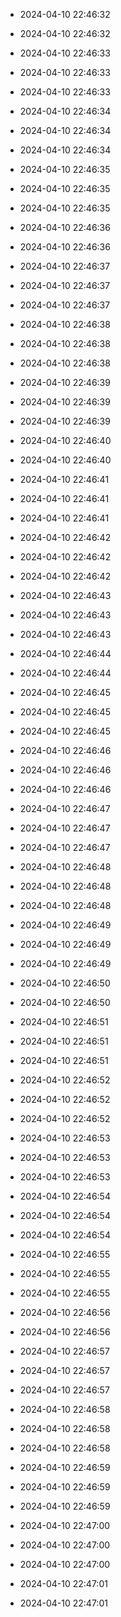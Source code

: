 
- 2024-04-10 22:46:32

- 2024-04-10 22:46:32

- 2024-04-10 22:46:33

- 2024-04-10 22:46:33

- 2024-04-10 22:46:33

- 2024-04-10 22:46:34

- 2024-04-10 22:46:34

- 2024-04-10 22:46:34

- 2024-04-10 22:46:35

- 2024-04-10 22:46:35

- 2024-04-10 22:46:35

- 2024-04-10 22:46:36

- 2024-04-10 22:46:36

- 2024-04-10 22:46:37

- 2024-04-10 22:46:37

- 2024-04-10 22:46:37

- 2024-04-10 22:46:38

- 2024-04-10 22:46:38

- 2024-04-10 22:46:38

- 2024-04-10 22:46:39

- 2024-04-10 22:46:39

- 2024-04-10 22:46:39

- 2024-04-10 22:46:40

- 2024-04-10 22:46:40

- 2024-04-10 22:46:41

- 2024-04-10 22:46:41

- 2024-04-10 22:46:41

- 2024-04-10 22:46:42

- 2024-04-10 22:46:42

- 2024-04-10 22:46:42

- 2024-04-10 22:46:43

- 2024-04-10 22:46:43

- 2024-04-10 22:46:43

- 2024-04-10 22:46:44

- 2024-04-10 22:46:44

- 2024-04-10 22:46:45

- 2024-04-10 22:46:45

- 2024-04-10 22:46:45

- 2024-04-10 22:46:46

- 2024-04-10 22:46:46

- 2024-04-10 22:46:46

- 2024-04-10 22:46:47

- 2024-04-10 22:46:47

- 2024-04-10 22:46:47

- 2024-04-10 22:46:48

- 2024-04-10 22:46:48

- 2024-04-10 22:46:48

- 2024-04-10 22:46:49

- 2024-04-10 22:46:49

- 2024-04-10 22:46:49

- 2024-04-10 22:46:50

- 2024-04-10 22:46:50

- 2024-04-10 22:46:51

- 2024-04-10 22:46:51

- 2024-04-10 22:46:51

- 2024-04-10 22:46:52

- 2024-04-10 22:46:52

- 2024-04-10 22:46:52

- 2024-04-10 22:46:53

- 2024-04-10 22:46:53

- 2024-04-10 22:46:53

- 2024-04-10 22:46:54

- 2024-04-10 22:46:54

- 2024-04-10 22:46:54

- 2024-04-10 22:46:55

- 2024-04-10 22:46:55

- 2024-04-10 22:46:55

- 2024-04-10 22:46:56

- 2024-04-10 22:46:56

- 2024-04-10 22:46:57

- 2024-04-10 22:46:57

- 2024-04-10 22:46:57

- 2024-04-10 22:46:58

- 2024-04-10 22:46:58

- 2024-04-10 22:46:58

- 2024-04-10 22:46:59

- 2024-04-10 22:46:59

- 2024-04-10 22:46:59

- 2024-04-10 22:47:00

- 2024-04-10 22:47:00

- 2024-04-10 22:47:00

- 2024-04-10 22:47:01

- 2024-04-10 22:47:01
